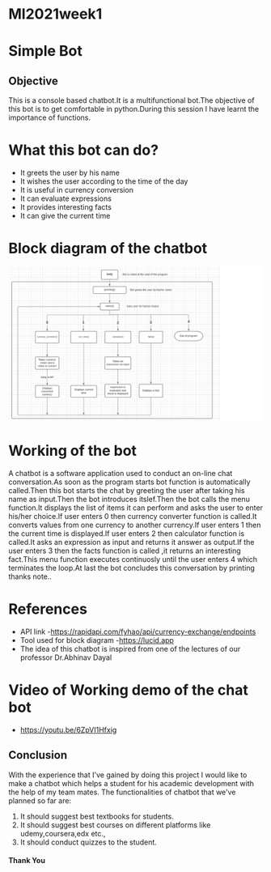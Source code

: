 # Ml2021week1
# Simple Bot 
## Objective
This is a console based chatbot.It is a multifunctional bot.The objective of this bot is to get comfortable in python.During this session I have learnt the importance of functions. 

# What this bot can do?
* It greets the user by his name 
* It wishes the user according to the time of the day
* It is useful in currency conversion
* It can evaluate expressions
* It provides interesting facts
* It can give the current time
# Block diagram of the chatbot
![Block Diagram](https://github.com/yashwanthvarmaalluri/ml2021week1/blob/main/ml2021%20week-1%20block%20diagram.png)
# Working of the bot
A chatbot is a software application used to conduct an on-line chat conversation.As soon as the program starts bot function is automatically called.Then this bot starts the chat by greeting the user after taking his name as input.Then the bot introduces itslef.Then the bot calls the menu function.It displays the list of items it can perform and asks the user to enter his/her choice.If user enters 0 then currency converter function is called.It converts values from one currency to another currency.If user enters 1 then the current time is displayed.If user enters 2 then calculator function is called.It asks an expression as input and returns it answer as output.If the user enters 3 then the facts function is called ,it returns an interesting fact.This menu function executes continuosly until the user enters 4 which terminates the loop.At last the bot concludes this conversation by printing thanks note..
# References
- API link -https://rapidapi.com/fyhao/api/currency-exchange/endpoints
- Tool used for block diagram -https://lucid.app
- The idea of this chatbot is inspired from one of the lectures of our  professor Dr.Abhinav Dayal
# Video of Working demo of the chat bot
- https://youtu.be/6ZpVI1Hfxig
## Conclusion
With the experience that I've gained by doing this project I would like to make a chatbot which helps a student for his academic development with the help of my team mates. The functionalities of chatbot that we've planned so far are:
1. It should suggest best textbooks for students.
2. It should suggest best courses on different platforms like udemy,coursera,edx etc.,
3. It should conduct quizzes to the student.
#### Thank You

